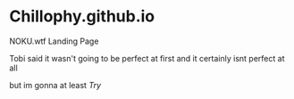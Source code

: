 # Chillophy.github.io
NOKU.wtf Landing Page

Tobi said it wasn't going to be perfect at first and it certainly isnt perfect at all


but im gonna at least *Try* 
